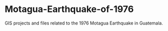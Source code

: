 # Motagua-Earthquake-of-1976
GIS projects and files related to the 1976 Motagua Earthquake in Guatemala.
